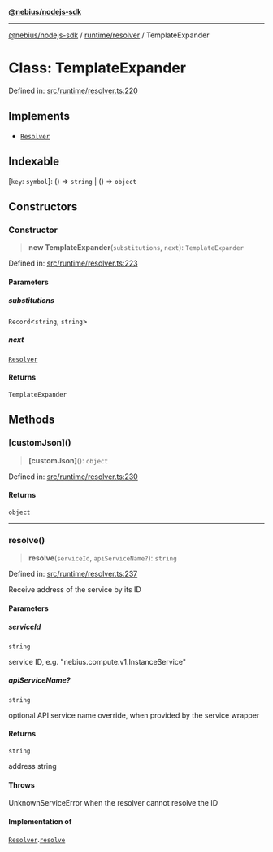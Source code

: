[**@nebius/nodejs-sdk**](../../../README.md)

---

[@nebius/nodejs-sdk](../../../README.md) / [runtime/resolver](../README.md) / TemplateExpander

# Class: TemplateExpander

Defined in: [src/runtime/resolver.ts:220](https://github.com/nebius/nodejs-sdk/blob/b305f8e478cb0251c26d73900b264b3bd9a5cc58/src/runtime/resolver.ts#L220)

## Implements

- [`Resolver`](../interfaces/Resolver.md)

## Indexable

\[`key`: `symbol`\]: () => `string` \| () => `object`

## Constructors

### Constructor

> **new TemplateExpander**(`substitutions`, `next`): `TemplateExpander`

Defined in: [src/runtime/resolver.ts:223](https://github.com/nebius/nodejs-sdk/blob/b305f8e478cb0251c26d73900b264b3bd9a5cc58/src/runtime/resolver.ts#L223)

#### Parameters

##### substitutions

`Record`\<`string`, `string`\>

##### next

[`Resolver`](../interfaces/Resolver.md)

#### Returns

`TemplateExpander`

## Methods

### \[customJson\]()

> **\[customJson\]**(): `object`

Defined in: [src/runtime/resolver.ts:230](https://github.com/nebius/nodejs-sdk/blob/b305f8e478cb0251c26d73900b264b3bd9a5cc58/src/runtime/resolver.ts#L230)

#### Returns

`object`

---

### resolve()

> **resolve**(`serviceId`, `apiServiceName?`): `string`

Defined in: [src/runtime/resolver.ts:237](https://github.com/nebius/nodejs-sdk/blob/b305f8e478cb0251c26d73900b264b3bd9a5cc58/src/runtime/resolver.ts#L237)

Receive address of the service by its ID

#### Parameters

##### serviceId

`string`

service ID, e.g. "nebius.compute.v1.InstanceService"

##### apiServiceName?

`string`

optional API service name override, when provided by the service wrapper

#### Returns

`string`

address string

#### Throws

UnknownServiceError when the resolver cannot resolve the ID

#### Implementation of

[`Resolver`](../interfaces/Resolver.md).[`resolve`](../interfaces/Resolver.md#resolve)
